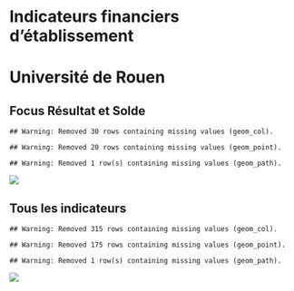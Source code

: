 Indicateurs financiers d’établissement
================

# Université de Rouen

## Focus Résultat et Solde

    ## Warning: Removed 30 rows containing missing values (geom_col).

    ## Warning: Removed 20 rows containing missing values (geom_point).

    ## Warning: Removed 1 row(s) containing missing values (geom_path).

![](université_de_rouen_files/figure-gfm/etab.focus-1.png)<!-- -->

## Tous les indicateurs

    ## Warning: Removed 315 rows containing missing values (geom_col).

    ## Warning: Removed 175 rows containing missing values (geom_point).

    ## Warning: Removed 1 row(s) containing missing values (geom_path).

![](université_de_rouen_files/figure-gfm/etab-1.png)<!-- -->
